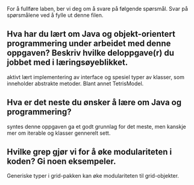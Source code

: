 For å fullføre laben, ber vi deg om å svare på følgende spørsmål. Svar på spørsmålene ved å fylle ut denne filen.

## Hva har du lært om Java og objekt-orientert programmering under arbeidet med denne oppgaven? Beskriv hvilke deloppgave(r) du jobbet med i læringsøyeblikket.

<!-- ditt svar her -->  
aktivt lært implementering av interface og spesiel typer av klasser, som inneholder abstrakte metoder. Blant annet TetrisModel.


## Hva er det neste du ønsker å lære om Java og programmering?

<!-- ditt svar her -->
syntes denne oppgaven ga et godt grunnlag for det meste, men kanskje mer om iterable og klasser gennerelt sett.

## Hvilke grep gjør vi for å øke modulariteten i koden? Gi noen eksempeler.

<!-- ditt svar her  -->
Generiske typer i grid-pakken kan øke modulariteten til grid-objekter.
